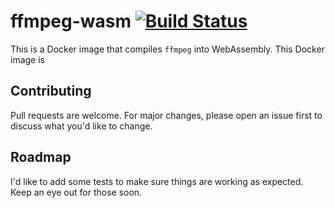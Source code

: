 # ffmpeg-wasm [![Build Status](https://travis-ci.com/iburistu/ffmpeg-wasm.svg?branch=master)](https://travis-ci.com/iburistu/ffmpeg-wasm)

This is a Docker image that compiles `ffmpeg` into WebAssembly.  This Docker image is 

## Contributing
Pull requests are welcome.  For major changes, please open an issue first to discuss what you'd like to change.

## Roadmap
I'd like to add some tests to make sure things are working as expected.  Keep an eye out for those soon.